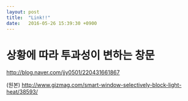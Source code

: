 ```yaml
---
layout: post
title:  "Link!!"
date:   2016-05-26 15:39:30 +0900
---
```

 # 상황에 따라 투과성이 변하는 창문  


http://blog.naver.com/jjy0501/220431661867

(원본) http://www.gizmag.com/smart-window-selectively-block-light-heat/38593/


[jekyll-docs]: http://jekyllrb.com/docs/home
[jekyll-gh]:   https://github.com/jekyll/jekyll
[jekyll-talk]: https://talk.jekyllrb.com/
